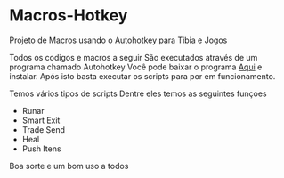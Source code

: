 # Macros-Hotkey
Projeto de Macros usando o Autohotkey para Tibia e Jogos

Todos os codigos e macros a seguir São executados através de um programa chamado Autohotkey
Você pode baixar o programa <a href="https://www.autohotkey.com/download/">Aqui</a> e instalar.
Após isto basta executar os scripts para por em funcionamento.

Temos vários tipos de scripts
Dentre eles temos as seguintes funçoes

<ul>
  <li>Runar</li>
  <li>Smart Exit</li>
  <li>Trade Send</li>
  <li>Heal</li>
  <li>Push Itens</li>
</ul>

Boa sorte e um bom uso a todos
